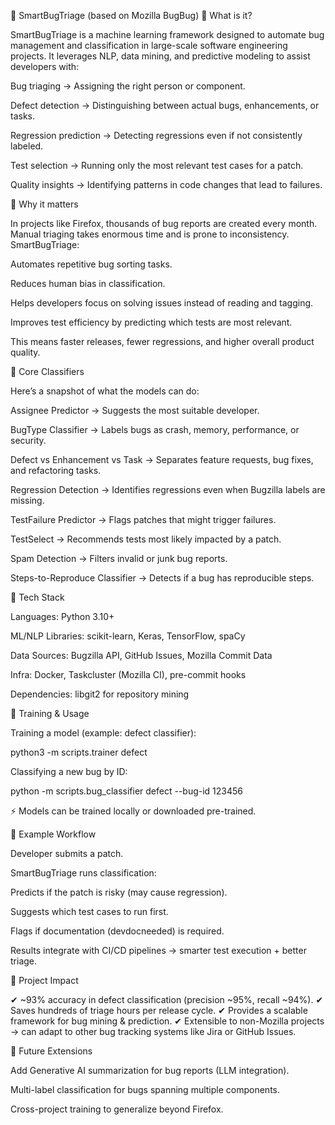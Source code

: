 🐞 SmartBugTriage (based on Mozilla BugBug)
🔹 What is it?

SmartBugTriage is a machine learning framework designed to automate bug management and classification in large-scale software engineering projects. It leverages NLP, data mining, and predictive modeling to assist developers with:

Bug triaging → Assigning the right person or component.

Defect detection → Distinguishing between actual bugs, enhancements, or tasks.

Regression prediction → Detecting regressions even if not consistently labeled.

Test selection → Running only the most relevant test cases for a patch.

Quality insights → Identifying patterns in code changes that lead to failures.

🔹 Why it matters

In projects like Firefox, thousands of bug reports are created every month. Manual triaging takes enormous time and is prone to inconsistency. SmartBugTriage:

Automates repetitive bug sorting tasks.

Reduces human bias in classification.

Helps developers focus on solving issues instead of reading and tagging.

Improves test efficiency by predicting which tests are most relevant.

This means faster releases, fewer regressions, and higher overall product quality.

🔹 Core Classifiers

Here’s a snapshot of what the models can do:

Assignee Predictor → Suggests the most suitable developer.

BugType Classifier → Labels bugs as crash, memory, performance, or security.

Defect vs Enhancement vs Task → Separates feature requests, bug fixes, and refactoring tasks.

Regression Detection → Identifies regressions even when Bugzilla labels are missing.

TestFailure Predictor → Flags patches that might trigger failures.

TestSelect → Recommends tests most likely impacted by a patch.

Spam Detection → Filters invalid or junk bug reports.

Steps-to-Reproduce Classifier → Detects if a bug has reproducible steps.

🔹 Tech Stack

Languages: Python 3.10+

ML/NLP Libraries: scikit-learn, Keras, TensorFlow, spaCy

Data Sources: Bugzilla API, GitHub Issues, Mozilla Commit Data

Infra: Docker, Taskcluster (Mozilla CI), pre-commit hooks

Dependencies: libgit2 for repository mining

🔹 Training & Usage

Training a model (example: defect classifier):

python3 -m scripts.trainer defect


Classifying a new bug by ID:

python -m scripts.bug_classifier defect --bug-id 123456


⚡ Models can be trained locally or downloaded pre-trained.

🔹 Example Workflow

Developer submits a patch.

SmartBugTriage runs classification:

Predicts if the patch is risky (may cause regression).

Suggests which test cases to run first.

Flags if documentation (devdocneeded) is required.

Results integrate with CI/CD pipelines → smarter test execution + better triage.

🔹 Project Impact

✔ ~93% accuracy in defect classification (precision ~95%, recall ~94%).
✔ Saves hundreds of triage hours per release cycle.
✔ Provides a scalable framework for bug mining & prediction.
✔ Extensible to non-Mozilla projects → can adapt to other bug tracking systems like Jira or GitHub Issues.

🔹 Future Extensions

Add Generative AI summarization for bug reports (LLM integration).

Multi-label classification for bugs spanning multiple components.

Cross-project training to generalize beyond Firefox.
